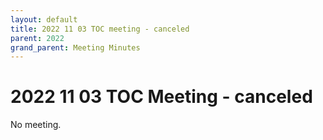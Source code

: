 ```yaml
---
layout: default
title: 2022 11 03 TOC meeting - canceled
parent: 2022
grand_parent: Meeting Minutes
---
```

# 2022 11 03 TOC Meeting - canceled

No meeting.
